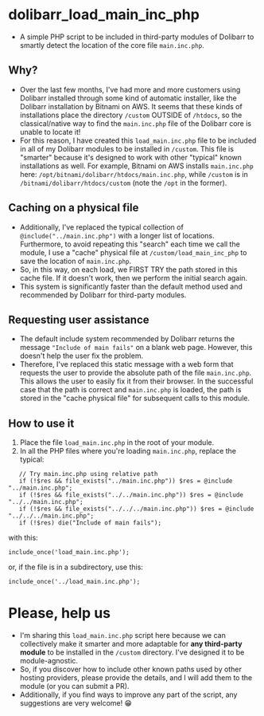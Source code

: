 # dolibarr_load_main_inc_php

- A simple PHP script to be included in third-party modules of Dolibarr to smartly detect the location of the core file `main.inc.php`.

## Why?

- Over the last few months, I've had more and more customers using Dolibarr installed through some kind of automatic installer, like the Dolibarr installation by Bitnami on AWS. It seems that these kinds of installations place the directory `/custom` OUTSIDE of `/htdocs`, so the classical/native way to find the `main.inc.php` file of the Dolibarr core is unable to locate it!
- For this reason, I have created this `load_main.inc.php` file to be included in all of my Dolibarr modules to be installed in `/custom`. This file is "smarter" because it's designed to work with other "typical" known installations as well. For example, Bitnami on AWS installs `main.inc.php` here: `/opt/bitnami/dolibarr/htdocs/main.inc.php`, while `/custom` is in `/bitnami/dolibarr/htdocs/custom` (note the `/opt` in the former).

## Caching on a physical file 

- Additionally, I've replaced the typical collection of `@include("../main.inc.php")` with a longer list of locations. Furthermore, to avoid repeating this "search" each time we call the module, I use a "cache" physical file at `/custom/load_main_inc_php` to save the location of `main.inc.php`.
- So, in this way, on each load, we FIRST TRY the path stored in this cache file. If it doesn't work, then we perform the initial search again.
- This system is significantly faster than the default method used and recommended by Dolibarr for third-party modules.

## Requesting user assistance

- The default include system recommended by Dolibarr returns the message `"Include of main fails"` on a blank web page. However, this doesn't help the user fix the problem.
- Therefore, I've replaced this static message with a web form that requests the user to provide the absolute path of the file `main.inc.php`. This allows the user to easily fix it from their browser. In the successful case that the path is correct and `main.inc.php` is loaded, the path is stored in the "cache physical file" for subsequent calls to this module.

## How to use it

1. Place the file `load_main.inc.php` in the root of your module.
2. In all the PHP files where you're loading `main.inc.php`, replace the typical:
```
   // Try main.inc.php using relative path
   if (!$res && file_exists("../main.inc.php")) $res = @include "../main.inc.php";
   if (!$res && file_exists("../../main.inc.php")) $res = @include "../../main.inc.php";
   if (!$res && file_exists("../../../main.inc.php")) $res = @include "../../../main.inc.php";
   if (!$res) die("Include of main fails");
```
with this:
```
include_once('load_main.inc.php');
```
or, if the file is in a subdirectory, use this:
```
include_once('../load_main.inc.php');
```

# Please, help us

- I'm sharing this `load_main.inc.php` script here because we can collectively make it smarter and more adaptable for **any third-party module** to be installed in the `/custom` directory. I've designed it to be module-agnostic.
- So, if you discover how to include other known paths used by other hosting providers, please provide the details, and I will add them to the module (or you can submit a PR).
- Additionally, if you find ways to improve any part of the script, any suggestions are very welcome! 😁
